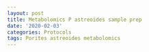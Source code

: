 ```yaml
---
layout: post
title: Metabolomics P astreoides sample prep
date: '2020-02-03'
categories: Protocols
tags: Porites astreoides metabolomics
---
```

